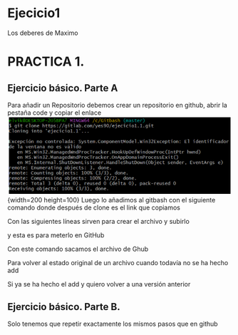 # Ejecicio1
Los deberes de Maximo 
# PRACTICA 1. 
## Ejercicio básico. Parte A
Para añadir un Repositorio debemos crear un repositorio en github, abrir la pestaña code y copiar el enlace  
![Imagen nº1](image.png){width=200 height=100}
Luego lo añadimos al gitbash con el siguiente comando donde después de clone es el link que copiamos 


Con las siguientes líneas sirven para crear el archivo y subirlo 




y esta es para meterlo en GitHub

Con este comando sacamos el archivo de Ghub

Para volver al estado original de un archivo cuando todavía no se ha hecho add

Si ya se ha hecho el add y quiero volver a una versión anterior


## Ejercicio básico. Parte B.
Solo tenemos que repetir exactamente los mismos pasos que en github

